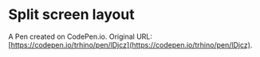 # Split screen layout

A Pen created on CodePen.io. Original URL: [https://codepen.io/trhino/pen/lDjcz](https://codepen.io/trhino/pen/lDjcz).


